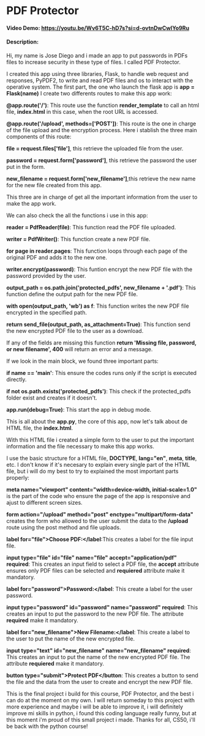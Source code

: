 # PDF Protector
#### Video Demo:  <https://youtu.be/Wv6T5C-hD7s?si=d-ovtnDwCwIYo9Ru>
#### Description:
Hi, my name is Jose Diego and i made an app to put passwords in PDFs files to increase security in these type of files. I called PDF Protector.

I created this app using three libraries, Flask, to handle web request and responses, PyPDF2, to write and read PDF files and os to interact with the operative system.
The first part, the one who launch the flask app is **app = Flask(__name__)**
I create two differents routes to make this app work:

**@app.route('/')**: This route use the function **render_template** to call an html file, **index.html** in this case, when the root URL is accessed.

**@app.route('/upload', methods=['POST'])**: This route is the one in charge of the file upload and the encryption process. Here i stablish the three main components of this route:

**file = request.files['file']**, this retrieve the uploaded file from the user.

**password = request.form['password']**, this retrieve the password the user put in the form.

**new_filename = request.form['new_filename']**,this retrieve the new name for the new file created from this app.

This three are in charge of get all the important information from the user to make the app work.

We can also check the all the functions i use in this app:

**reader = PdfReader(file)**: This function read the PDF file uploaded.

**writer = PdfWriter()**: This function create a new PDF file.

**for page in reader.pages**: This function loops through each page of the original PDF and adds it to the new one.

**writer.encrypt(password)**: This funtion encrypt the new PDF file with the password provided by the user.

**output_path = os.path.join('protected_pdfs', new_filename + '.pdf')**: This function define the output path for the new PDF file.

**with open(output_path, 'wb') as f**: This function writes the new PDF file encrypted in the specified path.

**return send_file(output_path, as_attachment=True)**: This function send the new encrypted PDF file to the user as a download.

If any of the fields are missing this function **return 'Missing file, password, or new filename', 400** will return an error and a message.

If we look in the main block, we found three important parts:

**if __name__ == '__main__'**: This ensure the codes runs only if the script is executed directly.

**if not os.path.exists('protected_pdfs')**: This check if the protected_pdfs folder exist and creates if it doesn't.

**app.run(debug=True)**: This start the app in debug mode.

This is all about the **app.py**, the core of this app, now let's talk about de HTML file, the **index.html**.

With this HTML file i created a simple form to the user to put the important information and the file necessary to make this app works.

I use the basic structure for a HTML file, **DOCTYPE**, **lang="en"**, **meta**, **title**, etc. I don't know if it's necesary to explain every single part of the HTML file,
but i will do my best to try to explained the most important parts properly:


**meta name="viewport" content="width=device-width, initial-scale=1.0"** is the part of the code who ensure the page of the app is responsive and ajust to different screen sizes.

**form action="/upload" method="post" enctype="multipart/form-data"** creates the form who allowed to the user submit the data to the **/upload** route using the post method and
file uploads.

**label for="file">Choose PDF:</label**:This creates a label for the file input file.

**input type="file" id="file" name="file" accept="application/pdf" required**: This creates an input field to select a PDF file, the **accept** attribute ensures only PDF files can be selected and **requiered** attribute make it mandatory.

**label for="password">Password:</label**: This create a label for the user password.

**input type="password" id="password" name="password" required**: This creates an input to put the password to the new PDF file. The attribute **required** make it mandatory.

**label for="new_filename">New Filename:</label**: This create a label to the user to put the name of the new encrypted file.

**input type="text" id="new_filename" name="new_filename" required**: This creates an input to put the name of the new encrypted PDF file. The attribute **requiered** make it mandatory.

**button type="submit">Protect PDF</button**: This creates a button to send the file and the data from the user to create and encrypt the new PDF file.

This is the final project i build for this course, PDF Protector, and the best i can do at the moment on my own. I will return someday to this project with more experience and maybe i will be able to improve it, i will definitely improve mi skills in python, i found this coding language really funny, but at this moment i'm proud of this small project i made. Thanks for all, CS50, i'll be back with the python course!
